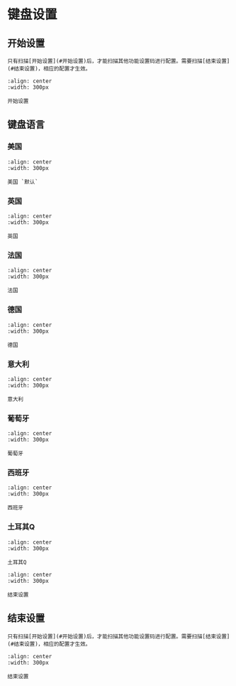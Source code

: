 # 键盘设置
## 开始设置
```{note}
只有扫描[开始设置](#开始设置)后，才能扫描其他功能设置码进行配置。需要扫描[结束设置](#结束设置)，相应的配置才生效。
```
```{figure} ../../media/252B24.24.png
:align: center
:width: 300px

开始设置
```

## 键盘语言

### 美国


```{figure} ../../media/KM00.png
:align: center
:width: 300px

美国 `默认`
```

### 英国 

```{figure} ../../media/KM02.png
:align: center
:width: 300px

英国 
```

### 法国

```{figure} ../../media/KM04.png
:align: center
:width: 300px

法国 
```


### 德国

```{figure} ../../media/KM05.png
:align: center
:width: 300px

德国
```
  

### 意大利

```{figure} ../../media/KM06.png
:align: center
:width: 300px

意大利
```
  

### 葡萄牙

```{figure} ../../media/KM08.png
:align: center
:width: 300px

葡萄牙
```
  

### 西班牙

```{figure} ../../media/KM09.png
:align: center
:width: 300px

西班牙
```

  

### 土耳其Q

```{figure} ../../media/KM19.png
:align: center
:width: 300px

土耳其Q
```

  

```{figure} ../../media/25242425.png
:align: center
:width: 300px

结束设置
```

## 结束设置
```{note}
只有扫描[开始设置](#开始设置)后，才能扫描其他功能设置码进行配置。需要扫描[结束设置](#结束设置)，相应的配置才生效。
```

```{figure} ../../media/25242425.png
:align: center
:width: 300px

结束设置
```